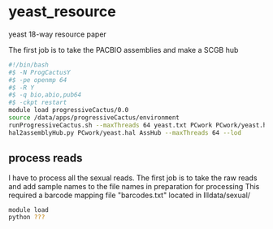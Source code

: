 # yeast_resource
yeast 18-way resource paper

The first job is to take the PACBIO assemblies and make a SCGB hub

```bash
#!/bin/bash
#$ -N ProgCactusY
#$ -pe openmp 64 
#$ -R Y
#$ -q bio,abio,pub64
#$ -ckpt restart
module load progressiveCactus/0.0
source /data/apps/progressiveCactus/environment
runProgressiveCactus.sh --maxThreads 64 yeast.txt PCwork PCwork/yeast.hal
hal2assemblyHub.py PCwork/yeast.hal AssHub --maxThreads 64 --lod
```





## process reads
I have to process all the sexual reads.
The first job is to take the raw reads and add sample names to the file names in preparation for processing
This required a barcode mapping file "barcodes.txt" located in Illdata/sexual/

```bash
module load 
python ???
```

